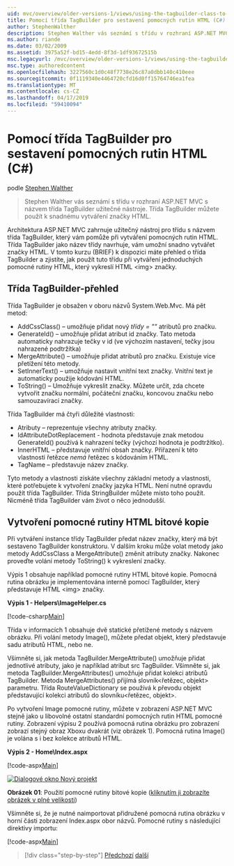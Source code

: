 ```yaml
---
uid: mvc/overview/older-versions-1/views/using-the-tagbuilder-class-to-build-html-helpers-cs
title: Pomocí třída TagBuilder pro sestavení pomocných rutin HTML (C#) | Dokumentace Microsoftu
author: StephenWalther
description: Stephen Walther vás seznámí s třídu v rozhraní ASP.NET MVC s názvem třída TagBuilder užitečné nástroje. Třída TagBuilder pro můžete snadno použít...
ms.author: riande
ms.date: 03/02/2009
ms.assetid: 3975a52f-bd15-4edd-8f3d-1df93672515b
msc.legacyurl: /mvc/overview/older-versions-1/views/using-the-tagbuilder-class-to-build-html-helpers-cs
msc.type: authoredcontent
ms.openlocfilehash: 3227560c1d0c48f7738e26c87a0dbb140c410eee
ms.sourcegitcommit: 0f1119340e4464720cfd16d0ff15764746ea1fea
ms.translationtype: MT
ms.contentlocale: cs-CZ
ms.lasthandoff: 04/17/2019
ms.locfileid: "59410094"
---
```

# <a name="using-the-tagbuilder-class-to-build-html-helpers-c"></a>Pomocí třída TagBuilder pro sestavení pomocných rutin HTML (C#)

podle [Stephen Walther](https://github.com/StephenWalther)

> Stephen Walther vás seznámí s třídu v rozhraní ASP.NET MVC s názvem třída TagBuilder užitečné nástroje. Třída TagBuilder můžete použít k snadnému vytváření značky HTML.


Architektura ASP.NET MVC zahrnuje užitečný nástroj pro třídu s názvem třída TagBuilder, který vám pomůže při vytváření pomocných rutin HTML. Třída TagBuilder jako název třídy navrhuje, vám umožní snadno vytvářet značky HTML. V tomto kurzu (BRIEF) k dispozici máte přehled o třída TagBuilder a zjistíte, jak použít tuto třídu při vytváření jednoduchých pomocné rutiny HTML, který vykreslí HTML &lt;img&gt; značky.

## <a name="overview-of-the-tagbuilder-class"></a>Třída TagBuilder-přehled

Třída TagBuilder je obsažen v oboru názvů System.Web.Mvc. Má pět metod:

- AddCssClass() – umožňuje přidat nový *třídy = ""* atributů pro značku.
- GenerateId() – umožňuje přidat atribut id značky. Tato metoda automaticky nahrazuje tečky v id (ve výchozím nastavení, tečky jsou nahrazené podtržítka)
- MergeAttribute() – umožňuje přidat atributů pro značku. Existuje více přetížení této metody.
- SetInnerText() – umožňuje nastavit vnitřní text značky. Vnitřní text je automaticky použije kódování HTML.
- ToString() – Umožňuje vykreslit značky. Můžete určit, zda chcete vytvořit značku normální, počáteční značku, koncovou značku nebo samouzavírací značky.
  

Třída TagBuilder má čtyři důležité vlastnosti:

- Atributy – reprezentuje všechny atributy značky.
- IdAttributeDotReplacement - hodnota představuje znak metodou GenerateId() používá k nahrazení tečky (výchozí hodnota je podtržítko).
- InnerHTML – představuje vnitřní obsah značky. Přiřazení k této vlastnosti řetězce *nemá* řetězec s kódováním HTML.
- TagName – představuje název značky.

Tyto metody a vlastnosti získáte všechny základní metody a vlastnosti, které potřebujete k vytvoření značky jazyka HTML. Není nutné opravdu použít třída TagBuilder. Třída StringBuilder můžete místo toho použít. Nicméně třída TagBuilder vám život o něco jednodušší.

## <a name="creating-an-image-html-helper"></a>Vytvoření pomocné rutiny HTML bitové kopie

Při vytváření instance třídy TagBuilder předat název značky, který má být sestaveno TagBuilder konstruktoru. V dalším kroku může volat metody jako metody AddCssClass a MergeAttribute() změnit atributy značky. Nakonec proveďte volání metody ToString() k vykreslení značky.

Výpis 1 obsahuje například pomocné rutiny HTML bitové kopie. Pomocná rutina obrázku je implementována interně pomocí TagBuilder, který představuje HTML &lt;img&gt; značky.

**Výpis 1 - Helpers\ImageHelper.cs**

[!code-csharp[Main](using-the-tagbuilder-class-to-build-html-helpers-cs/samples/sample1.cs)]

Třída v informacích 1 obsahuje dvě statické přetížené metody s názvem obrázku. Při volání metody Image(), můžete předat objekt, který představuje sadu atributů HTML, nebo ne.

Všimněte si, jak metoda TagBuilder.MergeAttribute() umožňuje přidat jednotlivé atributy, jako je například atribut src TagBuilder. Všimněte si, jak metoda TagBuilder.MergeAttributes() umožňuje přidat kolekci atributů TagBuilder. Metoda MergeAttributes() přijímá slovník&lt;řetězec, objekt&gt; parametru. Třída RouteValueDictionary se používá k převodu objekt představující kolekci atributů do slovníku&lt;řetězec, objekt&gt;.

Po vytvoření Image pomocné rutiny, můžete v zobrazení ASP.NET MVC stejně jako u libovolné ostatní standardní pomocných rutin HTML pomocné rutiny. Zobrazení výpisu 2 používá pomocná rutina obrázku pro zobrazení zobrazí stejný obraz Xboxu dvakrát (viz obrázek 1). Pomocná rutina Image() je volána s i bez kolekce atributů HTML.

**Výpis 2 - Home\Index.aspx**

[!code-aspx[Main](using-the-tagbuilder-class-to-build-html-helpers-cs/samples/sample2.aspx)]


[![Dialogové okno Nový projekt](using-the-tagbuilder-class-to-build-html-helpers-cs/_static/image1.jpg)](using-the-tagbuilder-class-to-build-html-helpers-cs/_static/image1.png)

**Obrázek 01**: Použití pomocné rutiny bitové kopie ([kliknutím ji zobrazíte obrázek v plné velikosti](using-the-tagbuilder-class-to-build-html-helpers-cs/_static/image2.png))


Všimněte si, že je nutné naimportovat přidružené pomocná rutina obrázku v horní části zobrazení Index.aspx obor názvů. Pomocné rutiny s následující direktivy importu:

[!code-aspx[Main](using-the-tagbuilder-class-to-build-html-helpers-cs/samples/sample3.aspx)]

> [!div class="step-by-step"]
> [Předchozí](creating-custom-html-helpers-cs.md)
> [další](creating-page-layouts-with-view-master-pages-cs.md)
